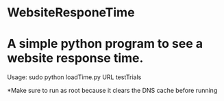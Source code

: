WebsiteResponeTime
=======

# A simple python program to see a website response time.

Usage: sudo python loadTime.py URL testTrials

*Make sure to run as root because it clears the DNS cache before running
